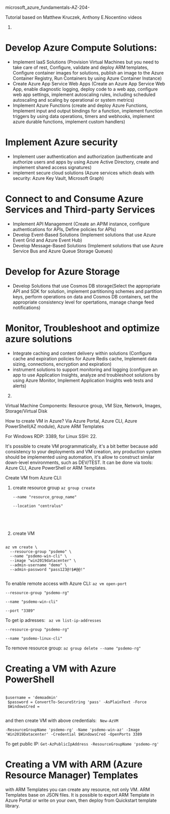 microsoft_azure_fundamentals-AZ-204-

Tutorial based on Matthew Kruczek, Anthony E.Nocentino videos

1. 
# Develop Azure Compute Solutions:
* Implement IaaS Solutions (Provision Virtual Machines but you need to take care of rest, Configure, validate and deploy ARM templates, Configure container images for solutions, publish an image to the Azure Container Registry, Run Containers by using Azure Container Instance)
* Create Azure App Service Web Apps (Create an Azure App Service Web App, enable diagnostic logging, deploy code to a web app, configure web app settings, implement autoscaling rules, including scheduled autoscaling and scaling by operational or system metrics)
* Implement Azure Functions (create and deploy Azure Functions, Implement input and output bindings for a function, implement function triggers by using data operations, timers and webhooks, implement azure durable functions, implement custom handlers)

# Implement Azure security
* Implement user authentication and authorization (authenticate and authorize users and apps by using Azure Active Directory, create and implement shared access signatures)
* implement secure cloud solutions (Azure services which deals with security: Azure Key Vault, Microsoft Graph)

# Connect to and Consume Azure Services and Third-party Services
* Implement API Management (Create an APIM instance, configure authentications for APIs, Define policies for APIs)
* Develop Event-Based Solutions (Implement solutions that use Azure Event Grid and Azure Event Hub)
* Develop Message-Based Solutions (Implement solutions that use Azure Service Bus and Azure Queue Storage Queues)

# Develop for Azure Storage
* Develop Solutions that use Cosmos DB storage(Select the appropriate API and SDK for solution, implement partitioning schemes and partition keys, perform operations on data and Cosmos DB containers, set the appropriate consistency level for opertations, manage change feed notifications)

# Monitor, Troubleshoot and optimize azure solutions
* Integrate caching and content delivery within solutions (Configure cache and expiration policies for Azure Redis cache, Implement data sizing, connections, encryption and expiration)
* instrument solutions to support monitoring and logging (configure an app to use Application Insights, analyze and troubleshoot solutions by using Azure Monitor, Implement Application Insights web tests and alerts)

2. 
Virtual Machine Components: Resource group, VM Size, Network, Images, Storage/Virtual Disk

How to create VM in Azure? Via Azure Portal, Azure CLI, Azure PowerShell(AZ module), Azure ARM Templates

For Windows RDP: 3389, for Linux SSH: 22.

It's possible to create VM programmatically, it's a bit better because add consistency to your deployments and VM creation, any production system should be implemented using automation, it's allow to construct similar down-level environments, such as DEV/TEST. It can be done via tools: Azure CLI, Azure PowerShell or ARM Templates.

Create VM from Azure CLI:
1. create resource group
<code>az group create \
  --name "resource_group_name" \
  --location "centralus"
  </code>
  
2. create VM
<code>
az vm create \
  --resource-group "psdemo" \
  --name "psdemo-win-cli" \
  --image "win2019datacenter" \
  --admin-username "demo" \ 
  --admin-password "pass123@!$#@@!"
  </code>
  
To enable remote access with Azure CLI:
<code>az vm open-port \
  --resource-group "psdemo-rg" \
  --name "psdemo-win-cli" \
  --port "3389"
  </code>
  
To get ip adresses:
<code>
az vm list-ip-addresses \
  --resource-group "psdemo-rg" \
  --name "psdemo-linux-cli"
</code>


To remove resource group: `az group delete --name "psdemo-rg"`

# Creating a VM with Azure PowerShell
<code>
$username = 'demoadmin'
 $password = ConvertTo-SecureString 'pass' -AsPlainText -Force
 $WindowsCred = 
  </code>
  
  
  and then create VM with above credentials:
 <code>
 New-AzVM \
  -ResourceGroupName 'psdemo-rg'
  -Name 'psdemo-win-az'
  -Image 'Win2019Datacenter'
  -Credential $WindowsCred
  -OpenPorts 3389
  </code>
  
To get public IP: `Get-AzPublicIpAddress -ResourceGroupName 'psdemo-rg'`


# Creating a VM with ARM (Azure Resource Manager) Templates
with ARM Templates you can create any resource, not only VM. ARM Templates base on JSON files. It is possible to export ARM Template in Azure Portal or write on your own, then deploy from Quickstart template library.
